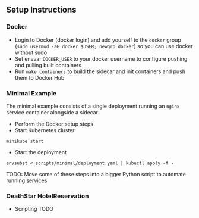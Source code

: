 ## Setup Instructions

### Docker
- Login to Docker (docker login) and add yourself to the `docker` group (`sudo usermod -aG docker $USER; newgrp docker`) so you can use docker without sudo
- Set envvar `DOCKER_USER` to your docker username to configure pushing and pulling built containers
- Run `make containers` to build the sidecar and init containers and push them to Docker Hub

### Minimal Example
The minimal example consists of a single deployment running an `nginx` service container alongside a sidecar.
- Perform the Docker setup steps
- Start Kubernetes cluster
```
minikube start
```
- Start the deployment
```
envsubst < scripts/minimal/deployment.yaml | kubectl apply -f -
```
TODO: Move some of these steps into a bigger Python script to automate running services

### DeathStar HotelReservation
- Scripting TODO
